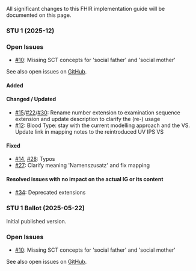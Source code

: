 All significant changes to this FHIR implementation guide will be documented on this page.



### STU 1 (2025-12)

### Open Issues
* [#10](https://github.com/hl7ch/ch-epreg/issues/10): Missing SCT concepts for 'social father' and 'social mother'

See also open issues on [GitHub](https://github.com/hl7ch/ch-epreg/issues).

#### Added 

#### Changed / Updated 
* [#15](https://github.com/hl7ch/ch-epreg/issues/15)/[#22](https://github.com/hl7ch/ch-epreg/issues/22)/[#30](https://github.com/hl7ch/ch-epreg/issues/30): Rename number extension to examination sequence extension and update description to clarify the (re-) usage
* [#12](https://github.com/hl7ch/ch-epreg/issues/12): Blood Type: stay with the current modelling approach and the VS. Update link in mapping notes to the reintroduced UV IPS VS

#### Fixed 
* [#14](https://github.com/hl7ch/ch-epreg/issues/14), [#28](https://github.com/hl7ch/ch-epreg/issues/28): Typos
* [#27](https://github.com/hl7ch/ch-epreg/issues/27): Clarify meaning 'Namenszusatz' and fix mapping

#### Resolved issues with no impact on the actual IG or its content
* [#34](https://github.com/hl7ch/ch-epreg/issues/34): Deprecated extensions

### STU 1 Ballot (2025-05-22)
Initial published version.

### Open Issues
* [#10](https://github.com/hl7ch/ch-epreg/issues/10): Missing SCT concepts for 'social father' and 'social mother'

See also open issues on [GitHub](https://github.com/hl7ch/ch-epreg/issues).
